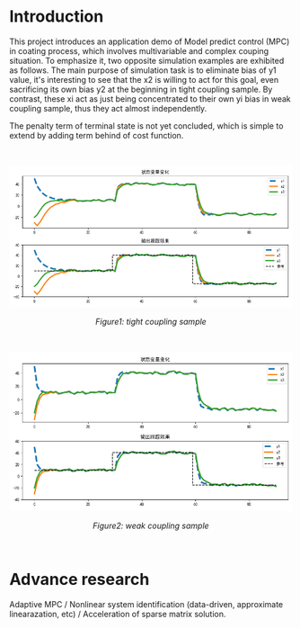 # Introduction
This project introduces an application demo of Model predict control (MPC) in coating process, which involves multivariable and complex couping situation. To emphasize it, two opposite simulation examples are exhibited as follows. The main purpose of simulation task is to eliminate bias of y1 value, it's interesting to see that the x2 is willing to act for this goal, even sacrificing its own bias y2 at the beginning in tight coupling sample. By contrast, these xi act as just being concentrated to their own yi bias in weak coupling sample, thus they act almost independently. 

The penalty term of terminal state is not yet concluded, which is simple to extend by adding term behind of cost function.

<br>  <!-- 这是空行间隔 -->

<div align="center">
  <img src="images/TightCouplingResult.png" alt="TightCouplingResult" style="width: 800px; height: auto;"/>

  *Figure1: tight coupling sample*
</div>

<br>  <!-- 这是空行间隔 -->

<div align="center">
  <img src="images/WeakCouplingResult.png" alt="WeakCouplingResult" style="width: 800px; height: auto;"/>

  *Figure2: weak coupling sample*
</div>

<br>  <!-- 这是空行间隔 -->
# Advance research
Adaptive MPC / Nonlinear system identification (data-driven, approximate linearazation, etc) / Acceleration of sparse matrix solution.

